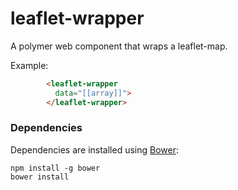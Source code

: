 # leaflet-wrapper

A polymer web component that wraps a leaflet-map.

Example:
```html
        <leaflet-wrapper
          data="[[array]]">
        </leaflet-wrapper>
```

### Dependencies

Dependencies are installed using [Bower](http://bower.io/):

    npm install -g bower
    bower install
